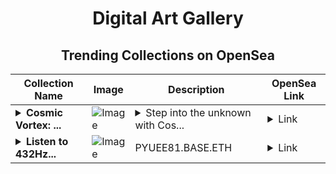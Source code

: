 <div align="center">

# Digital Art Gallery

## Trending Collections on OpenSea

| Collection Name                       | Image                                                                                     | Description                       | OpenSea Link                                                                                          |
|---------------------------------------|-------------------------------------------------------------------------------------------|-----------------------------------|--------------------------------------------------------------------------------------------------------|
| **<details><summary>Cosmic Vortex: ...</summary>Cosmic Vortex: Portal to Infinity</details>** | ![Image](https://i.seadn.io/s/raw/files/65a8c3ae791d43021485696f2654e651.png?w=500&auto=format?w=200&auto=format) | <details><summary>Step into the unknown with Cos...</summary>Step into the unknown with Cosmic Vortex, a dazzling NFT that captures the swirling essence of creation and exploration. Neon spirals of electric blue, green, and gold form a celestial gateway, surrounded by glowing particles and metallic geometry. This artwork is a mesmerizing vision of motion, energy, and infinite potential. Claim your place at the edge of the cosmos. This ERC-1155 NFT represents a gateway to digital artistry and technological advancement, immortalized on the blockchain. Become a part of this stellar revolution today. The universe is calling. Will you answer?</details> | <details><summary>Link</summary>[Cosmic Vortex: Portal to Infinity](https://opensea.io/collection/cosmic-vortex-portal-to-infinity-3)</details> |
| **<details><summary>Listen to 432Hz...</summary>Listen to 432Hz Solfeggio frequencies</details>** | ![Image](https://i.seadn.io/s/raw/files/485f11e0092d4da66093bf7f9003f36b.png?w=500&auto=format?w=200&auto=format) | PYUEE81.BASE.ETH | <details><summary>Link</summary>[Listen to 432Hz Solfeggio frequencies](https://opensea.io/collection/listen-to-432hz-solfeggio-frequencies)</details> |

</div>